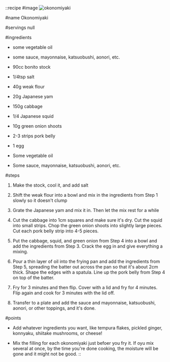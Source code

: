 ::recipe
#image
![okonomiyaki](/img/vol4/okonomiyaki.jpg)

#name
Okonomiyaki

#servings
null

#ingredients
- some vegetable oil
- some sauce, mayonnaise, katsuobushi, aonori, etc.

- 90cc bonito stock
- 1/4tsp salt
- 40g weak flour
- 20g Japanese yam

- 150g cabbage
- 1/4 Japanese squid
- 10g green onion shoots
- 2-3 strips pork belly
- 1 egg
- Some vegetable oil
- Some sauce, mayonnaise, katsuobushi, aonori, etc.

#steps
1. Make the stock, cool it, and add salt

2. Shift the weak flour into a bowl and mix in the ingredients from Step 1 slowly so it doesn't clump

3. Grate the Japanese yam and mix it in. Then let the mix rest for a while

4. Cut the cabbage into 1cm squares and make sure it's dry. Cut the squid into small strips. Chop the green onion shoots into slightly large pieces. Cut each pork belly strip into 4-5 pieces.

5. Put the cabbage, squid, and green onion from Step 4 into a bowl and add the ingredients from Step 3. Crack the egg in and give everything a mixing.

6. Pour a thin layer of oil into the frying pan and add the ingredients from Step 5, spreading the batter out across the pan so that it's about 2cm thick. Shape the edges with a spatula. Line up the pork belly from Step 4 on top of the batter.

7. Fry for 3 minutes and then flip. Cover with a lid and fry for 4 minutes. Flip again and cook for 3 minutes with the lid off.

8. Transfer to a plate and add the sauce and mayonnaise, katsuobushi, aonori, or other toppings, and it's done.
            
#points
- Add whatever ingredients you want, like tempura flakes, pickled ginger, konnyaku, shiitake mushrooms, or cheese!

- Mix the filling for each okonomiyaki just befoer you fry it. If oyu mix several at once, by the time you're done cooking, the moisture will be gone and it might not be good.
::